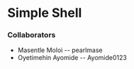# Simple Shell

### Collaborators

- Masentle Moloi -- pearlmase
- Oyetimehin Ayomide -- Ayomide0123
